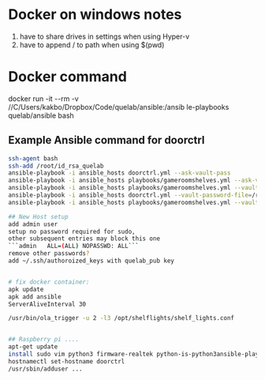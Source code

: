 # Docker on windows notes
1) have to share drives in settings when using Hyper-v
2) have to append / to path when using $(pwd)

# Docker command
docker run -it --rm -v //C/Users/kakbo/Dropbox/Code/quelab/ansible:/ansib
le-playbooks quelab/ansible bash

## Example Ansible command for doorctrl
```bash
ssh-agent bash
ssh-add /root/id_rsa_quelab
ansible-playbook -i ansible_hosts doorctrl.yml --ask-vault-pass
ansible-playbook -i ansible_hosts playbooks/gameroomshelves.yml --ask-vault-pass 
ansible-playbook -i ansible_hosts playbooks/gameroomshelves.yml --vault-password-file=/root/.vault_pass
ansible-playbook -i ansible_hosts doorctrl.yml --vault-password-file=/root/.vault_pass --check
ansible-playbook -i ansible_hosts playbooks/gameroomshelves.yml --vault-password-file=/root/.vault_pass --tags shelf_light

## New Host setup
add admin user
setup no password required for sudo,
other subsequent entries may block this one
```admin   ALL=(ALL) NOPASSWD: ALL```
remove other passwords?
add ~/.ssh/authoroized_keys with quelab_pub key


# fix docker container:
apk update
apk add ansible
ServerAliveInterval 30

/usr/bin/ola_trigger -u 2 -l3 /opt/shelflights/shelf_lights.conf


## Raspberry pi ....
apt-get update 
install sudo vim python3 firmware-realtek python-is-python3ansible-playbook -i ansible_hosts doorctrl.yml --vault-password-file=.vault_passh
hostnamectl set-hostname doorctrl
/usr/sbin/adduser ...
